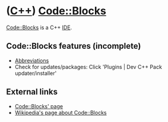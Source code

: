 # ([C++](Cpp.md)) [Code::Blocks](CppCodeBlocks.md)

[Code::Blocks](CppCodeBlocks.md) is a C++ [IDE](CppIde.md).

## Code::Blocks features (incomplete)

 * [Abbreviations](CppAbbreviation.md)
 * Check for updates/packages: Click 'Plugins | Dev C++ Pack updater/installer'

## External links

 * [Code::Blocks' page](http://www.codeblocks.org/)
 * [Wikipedia's page about Code::Blocks](http://en.wikipedia.org/wiki/Code::Blocks)
